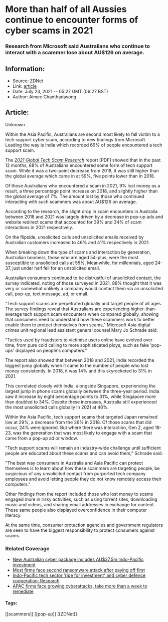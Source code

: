 # More than half of all Aussies continue to encounter forms of cyber scams in 2021
### Research from Microsoft said Australians who continue to interact with a scammer lose about AU$126 on average.

## Information:
+ Source: ZDNet
+ Link: [article](https://www.zdnet.com/article/more-than-half-of-all-aussies-continue-to-encounter-forms-of-cyber-scams-in-2021/)
+ Date: July 23, 2021 -- 05:27 GMT (06:27 BST)
+ Author: Aimee Chanthadavong


## Article:
Unknown

Within the Asia Pacific, Australians are second most likely to fall victim to a tech support cyber scam, according to new findings from Microsoft. Leading the way is India which recorded 69% of people encountered a tech support scam.

The *[2021 Global Tech Scam Research](https://blogs.microsoft.com/wp-content/uploads/prod/sites/5/2021/07/MSFT-2021-Global-Tech-Support-Scam-Research-Report.pdf)* report [PDF] showed that in the past 12 months, 68% of Australians encountered some form of tech support scam. While it was a two-point decrease from 2018, it was still higher than the global average which came in at 59%, five points lower than in 2018.

Of those Australians who encountered a scam in 2021, 9% lost money as a result, a three percentage point increase on 2018, and slightly higher than the global average of 7%. The amount lost by those who continued interacting with such scammers was about AU$126 on average. 

According to the research, the slight drop in scam encounters in Australia between 2018 and 2021 was largely driven by a decrease in pop-up ads and website redirect scams that accounted for 39% and 34% of scam interactions in 2021 respectively. 

On the flipside, unsolicited calls and unsolicited emails received by Australian customers increased to 46% and 41% respectively in 2021. 

When breaking down the type of scams and interaction by generation, Australian boomers, those who are aged 54-plus, were the most susceptible to unsolicited calls at 55%. Meanwhile, for millennials, aged 24-37, just under half fell for an unsolicited email.  

Australian consumers continued to be distrustful of unsolicited contact, the survey indicated, noting of those surveyed in 2021, 88% thought that it was very or somewhat unlikely a company would contact them via an unsolicited call, pop-up, text message, ad, or email.






"Tech support scams are perpetrated globally and target people of all ages. The survey findings reveal that Australians are experiencing higher-than-average tech support scam encounters when compared globally, showing that consumers need to understand how these scammers work to better enable them to protect themselves from scams," Microsoft Asia digital crimes unit regional lead assistant general counsel Mary Jo Schrade said. 

"Tactics used by fraudsters to victimise users online have evolved over time, from pure cold calling to more sophisticated ploys, such as fake 'pop-ups' displayed on people's computers."

The report also showed that between 2018 and 2021, India recorded the biggest jump globally when it came to the number of people who lost money consistently. In 2018, it was 14% and this skyrocketed to 31% in 2021.

This correlated closely with India, alongside Singapore, experiencing the largest jump in phone scams globally between the three-year period. India saw it increase by eight percentage points to 31%, while Singapore more than doubled to 34%. Despite these increases, Australia still experienced the most unsolicited calls globally in 2021 at 46%. 

Within the Asia Pacific, tech support scams that targeted Japan remained low at 29%, a decrease from the 36% in 2018. Of those scams that did occur, 24% were ignored. But where there was interaction, Gen Z, aged 18-23, was the generation that was most likely to engage with a scam that came from a pop-up ad or window. 

"Tech support scams will remain an industry-wide challenge until sufficient people are educated about these scams and can avoid them," Schrade said. 

"The best way consumers in Australia and Asia Pacific can protect themselves is to learn about how these scammers are targeting people, be suspicious of any unsolicited contact from purported tech company employees and avoid letting people they do not know remotely access their computers."

Other findings from the report included those who lost money to scams engaged more in risky activities, such as using torrent sites, downloading music and videos, and sharing email addresses in exchange for content. These same people also displayed overconfidence in their computer literacy. 

At the same time, consumer protection agencies and government regulators are seen to have the biggest responsibility to protect consumers against scams. 

### Related Coverage

* [New Australian cyber package includes AU$37.5m Indo-Pacific investment](https://www.zdnet.com/article/new-australian-cyber-package-includes-au37-5m-indo-pacific-investment/)
* [Most firms face second ransomware attack after paying off first](https://www.zdnet.com/article/most-firms-face-second-ransomware-attack-after-paying-off-first/)
* [Indo-Pacific tech sector 'ripe for investment' and cyber defence cooperation: Research](https://www.zdnet.com/article/indo-pacific-tech-sector-ripe-for-investment-and-cyber-defence-cooperation-research/)
* [APAC firms face growing cyberattacks, take more than a week to remediate](https://www.zdnet.com/article/apac-firms-face-growing-cyberattacks-take-more-than-a-week-to-remediate/)





#### Tags:
[[scammers]] [[pop-up]] [[ZDNet]]
